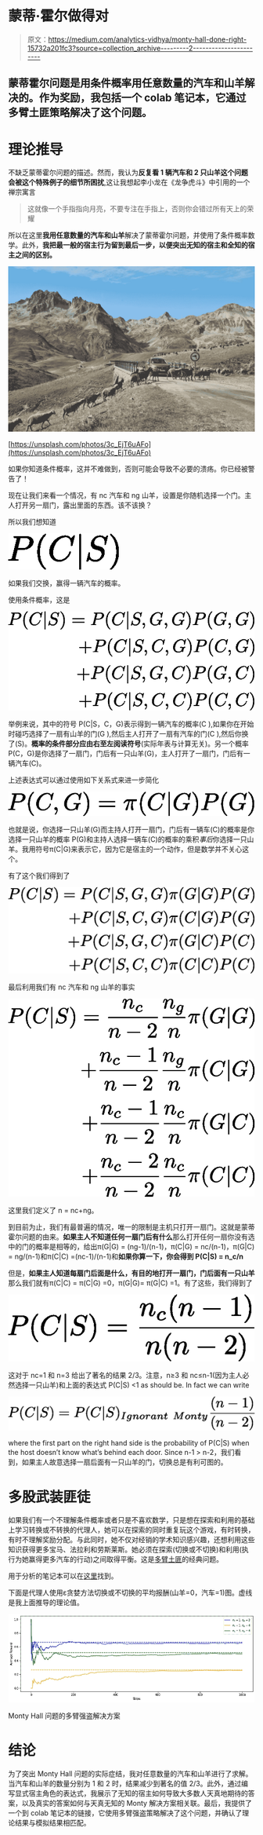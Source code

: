 # 蒙蒂·霍尔做得对

> 原文：<https://medium.com/analytics-vidhya/monty-hall-done-right-15732a201fc3?source=collection_archive---------2----------------------->

## 蒙蒂霍尔问题是用条件概率用任意数量的汽车和山羊解决的。作为奖励，我包括一个 colab 笔记本，它通过多臂土匪策略解决了这个问题。

# 理论推导

不缺乏蒙蒂霍尔问题的描述。然而，我认为**反复看 1 辆汽车和 2 只山羊这个问题会被这个特殊例子的细节所困扰**,这让我想起李小龙在《龙争虎斗》中引用的一个禅宗寓言

> 这就像一个手指指向月亮，不要专注在手指上，否则你会错过所有天上的荣耀

所以在这里**我用任意数量的汽车和山羊**解决了蒙蒂霍尔问题，并使用了条件概率数学。此外，**我把最一般的宿主行为留到最后一步，以便突出无知的宿主和全知的宿主之间的区别。**

![](img/d3966562c044cd2b5bb38836c7d7ccf4.png)

[https://unsplash.com/photos/3c_EjT6uAFo](https://unsplash.com/photos/3c_EjT6uAFo)

如果你知道条件概率，这并不难做到，否则可能会导致不必要的溃疡。你已经被警告了！

现在让我们来看一个情况，有 nc 汽车和 ng 山羊，设置是你随机选择一个门。主人打开另一扇门，露出里面的东西。该不该换？

所以我们想知道

![](img/680c7c37e6a24b90f633c6040abab41f.png)

如果我们交换，赢得一辆汽车的概率。

使用条件概率，这是

![](img/6b0d24efec433c4ec28953b76b5b93a4.png)

举例来说，其中的符号 P(C|S，C，G)表示得到一辆汽车的概率(C ),如果你在开始时碰巧选择了一扇有山羊的门(G ),然后主人打开了一扇有汽车的门(C ),然后你换了(S)。**概率的条件部分应由右至左阅读符号**(实际年表与计算无关)。另一个概率 P(C，G)是你选择了一扇门，门后有一只山羊(G)，主人打开了一扇门，门后有一辆汽车(C)。

上述表达式可以通过使用如下关系式来进一步简化

![](img/d5ad375ec0c2b4c1a59cdf5d05a5c168.png)

也就是说，你选择一只山羊(G)而主持人打开一扇门，门后有一辆车(C)的概率是你选择一只山羊的概率 P(G)和主持人选择一辆车(C)的概率的乘积*事后*你选择一只山羊。我用符号π(C|G)来表示它，因为它是宿主的一个动作，但是数学并不关心这个。

有了这个我们得到了

![](img/d1138e0d677faec6f6b9333891007b7b.png)

最后利用我们有 nc 汽车和 ng 山羊的事实

![](img/409d330c1e3fdde02b8a38d105a841bb.png)

这里我们定义了 n = nc+ng。

到目前为止，我们有最普遍的情况，唯一的限制是主机只打开一扇门。这就是蒙蒂霍尔问题的由来。**如果主人不知道任何一扇门后有什么**那么打开任何一扇你没有选中的门的概率是相等的，给出π(G|G) = (ng-1)/(n-1)，π(C|G) = nc/(n-1)，π(G|C) = ng/(n-1)和π(C|C) =(nc-1)/(n-1)和**如果你算一下，你会得到 P(C|S) = n_c/n**

但是，**如果主人知道每扇门后面是什么，有目的地打开一扇门，门后面有一只山羊**那么我们就有π(C|C) = π(C|G) =0，π(G|G)= π(G|C) =1。有了这些，我们得到了

![](img/71da6089cffca569e736d6725d9844b3.png)

这对于 nc=1 和 n=3 给出了著名的结果 2/3。注意，n≥3 和 nc≤n-1(因为主人必然选择一只山羊)和上面的表达式 P(C|S) <1 as should be. In fact we can write

![](img/fd111008c0f69f1298c6e958eb90f006.png)

where the first part on the right hand side is the probability of P(C|S) when the host doesn’t know what’s behind each door. Since n-1 > n-2，我们看到，如果主人故意选择一扇后面有一只山羊的门，切换总是有利可图的。

# 多股武装匪徒

如果我们有一个不理解条件概率或者只是不喜欢数学，只是想在探索和利用的基础上学习转换或不转换的代理人，她可以在探索的同时重复玩这个游戏，有时转换，有时不理解奖励分配。与此同时，她不仅对经销的学术知识感兴趣，还想利用这些知识获得更多宝马、法拉利和劳斯莱斯。她必须在探索(切换或不切换)和利用(执行为她赢得更多汽车的行动)之间取得平衡。这是[多臂土匪](https://en.wikipedia.org/wiki/Multi-armed_bandit)的经典问题。

用于分析的笔记本可以在[这里](https://github.com/borundev/DNN_Lectures/blob/master/Monty_Hall.ipynb)找到。

下面是代理人使用ε贪婪方法切换或不切换的平均报酬(山羊=0，汽车=1)图。虚线是我上面推导的理论值。

![](img/8967c4d689e1ee2dbe684e4d4f362a30.png)

Monty Hall 问题的多臂强盗解决方案

# 结论

为了突出 Monty Hall 问题的实际症结，我对任意数量的汽车和山羊进行了求解。当汽车和山羊的数量分别为 1 和 2 时，结果减少到著名的值 2/3。此外，通过编写显式宿主角色的表达式，我展示了无知的宿主如何导致大多数人天真地期待的答案，以及真实的答案如何与天真无知的 Monty 解决方案相关联。最后，我提供了一个到 colab 笔记本的链接，它使用多臂强盗策略解决了这个问题，并确认了理论结果与模拟结果相匹配。